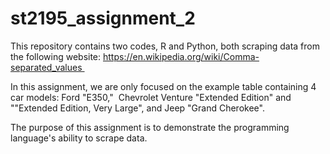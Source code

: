 # st2195_assignment_2

This repository contains two codes, R and Python, both scraping data from the following website: https://en.wikipedia.org/wiki/Comma-separated_values 

In this assignment, we are only focused on the example table containing 4 car models: Ford "E350,"  Chevrolet Venture "Extended Edition" and ""Extended Edition, Very Large", and Jeep "Grand Cherokee".

The purpose of this assignment is to demonstrate the programming language's ability to scrape data.
